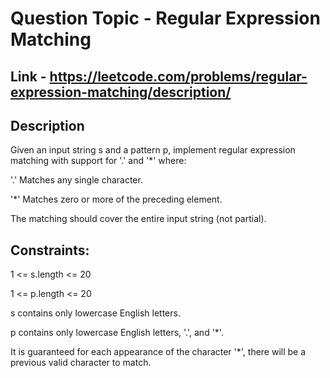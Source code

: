 # Question Topic - Regular Expression Matching

## Link - https://leetcode.com/problems/regular-expression-matching/description/

## Description

Given an input string s and a pattern p, implement regular expression matching with support for '.' and '*' where:

'.' Matches any single character.​​​​

'*' Matches zero or more of the preceding element.

The matching should cover the entire input string (not partial).

## Constraints:

1 <= s.length <= 20

1 <= p.length <= 20

s contains only lowercase English letters.

p contains only lowercase English letters, '.', and '*'.

It is guaranteed for each appearance of the character '*', there will be a previous valid character to match.
